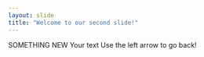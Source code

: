 ```yaml
---
layout: slide
title: "Welcome to our second slide!"
---
```

SOMETHING NEW
Your text
Use the left arrow to go back!
